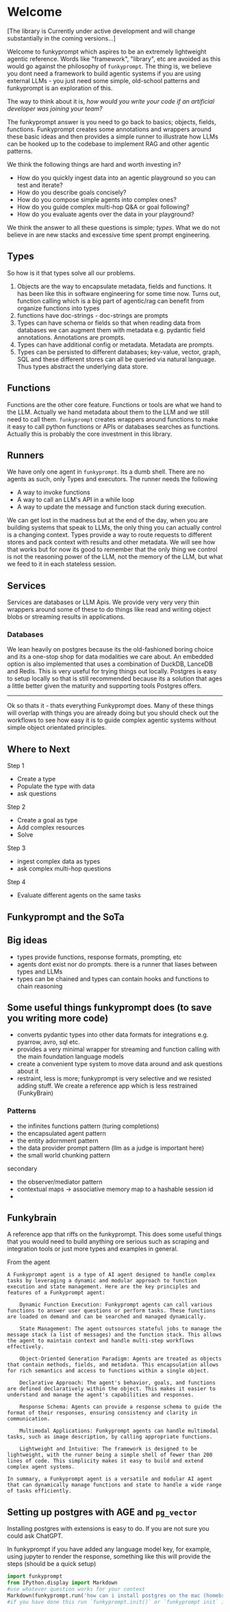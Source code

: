 # Welcome

[The library is Currently under active development and will change substantially in the coming versions...]

Welcome to funkyprompt which aspires to be an extremely lightweight agentic reference. Words like "framework", "library", etc are avoided as this would go against the philosophy of `funkyprompt`. The thing is, we believe you dont need a framework to build agentic systems if you are using external LLMs - you just need some simple, old-school patterns and funkyprompt is an exploration of this. 

The way to think about it is, _how would you write your code if an artificial developer was joining your team?_ 

The funkyprompt answer is you need to go back to basics; objects, fields, functions. 
Funkyprompt creates some annotations and wrappers around these basic ideas and then provides a simple runner to illustrate how LLMs can be hooked up to the codebase to implement RAG and other agentic patterns. 

We think the following things are hard and worth investing in?
- How do you quickly ingest data into an agentic playground so you can test and iterate?
- How do you describe goals concisely?
- How do you compose simple agents into complex ones?
- How do you guide complex multi-hop Q&A or goal following?
- How do you evaluate agents over the data in your playground?

We think the answer to all these questions is simple; _types_. What we do not believe in are new stacks and excessive time spent prompt engineering.

## Types

So how is it that types solve all our problems. 

1. Objects are the way to encapsulate metadata, fields and functions. It has been like this in software engineering for some time now. Turns out, function calling which is a big part of agentic/rag can benefit from organize functions into types
2. functions have doc-strings - doc-strings are prompts
3. Types can have schema or fields so that when reading data from databases we can augment them with metadata e.g. pydantic field annotations. Annotations are prompts.
4. Types can have additional config or metadata. Metadata are prompts.
5. Types can be persisted to different databases; key-value, vector, graph, SQL and these different stores can all be queried via natural language. Thus types abstract the underlying data store.

## Functions
    
Functions are the other core feature. Functions or tools are what we hand to the LLM. Actually we hand metadata about them to the LLM and we still need to call them. `funkyprompt` creates wrappers around functions to make it easy to call python functions or APIs or databases searches as functions. Actually this is probably the core investment in this library.  

## Runners

We have only one agent in `funkyprompt`. Its a dumb shell. There are no agents as such, only Types and executors. The runner needs the following
- A way to invoke functions
- A way to call an LLM's API in a while loop
- A way to update the message and function stack during execution. 

We can get lost in the madness but at the end of the day, when you are building systems that speak to LLMs, the only thing you can actually control is a changing context. Types provide a way to route requests to different stores and pack context with results and other metadata. We will see how that works but for now its good to remember that the only thing we control is not the reasoning power of the LLM, not the memory of the LLM, but what we feed to it in each stateless session.


## Services

Services are databases or LLM Apis. We provide very very very thin wrappers around some of these to do things like read and writing object blobs or streaming results in applications.

### Databases

We lean heavily on postgres because its the old-fashioned boring choice and its a one-stop shop for data modalities we care about.
An embedded option is also implemented that uses a combination of DuckDB, LanceDB and Redis. This is very useful for trying things out locally. Postgres is easy to setup locally so that is still recommended because its a solution that ages a little better given the maturity and supporting tools Postgres offers.

----------

Ok so thats it - thats everything Funkyprompt does. Many of these things will overlap with things you are already doing but you should check out the workflows to see how easy it is to guide complex agentic systems without simple object orientated principles. 


## Where to Next

Step 1 
- Create a type 
- Populate the type with data
- ask questions

Step 2
- Create a goal as type
- Add complex resources
- Solve

Step 3
- ingest complex data as types
- ask complex multi-hop questions

Step 4
- Evaluate different agents on the same tasks


## Funkyprompt and the SoTa 

## Big ideas
- types provide functions, response formats, prompting, etc
- agents dont exist nor do prompts. there is a runner that liases between types and LLMs
- types can be chained and types can contain hooks and functions to chain reasoning

## Some useful things funkyprompt does (to save you writing more code)

- converts pydantic types into other data formats for integrations e.g. pyarrow, avro, sql etc. 
- provides a very minimal wrapper for streaming and function calling with the main foundation language models
- create a convenient type system to move data around and ask questions about it
- restraint, less is more; funkyprompt is very selective and we resisted adding stuff. We create a reference app which is less restrained (FunkyBrain)

### Patterns

- the infinites functions pattern (turing completions)
- the encapsulated agent pattern
- the entity adornment pattern
- the data provider prompt pattern (llm as a judge is important here)
- the small world chunking pattern

secondary
- the observer/mediator pattern
- contextual maps -> associative memory map to a hashable session id 
- 

## Funkybrain
A reference app that riffs on the funkyprompt. This does some useful things that you would need to build anything ore serious such as scraping and integration tools or just more types and examples in general.


From the agent

``` 
A Funkyprompt agent is a type of AI agent designed to handle complex tasks by leveraging a dynamic and modular approach to function execution and state management. Here are the key principles and features of a Funkyprompt agent:

    Dynamic Function Execution: Funkyprompt agents can call various functions to answer user questions or perform tasks. These functions are loaded on demand and can be searched and managed dynamically.

    State Management: The agent outsources stateful jobs to manage the message stack (a list of messages) and the function stack. This allows the agent to maintain context and handle multi-step workflows effectively.

    Object-Oriented Generation Paradigm: Agents are treated as objects that contain methods, fields, and metadata. This encapsulation allows for rich semantics and access to functions within a single object.

    Declarative Approach: The agent's behavior, goals, and functions are defined declaratively within the object. This makes it easier to understand and manage the agent's capabilities and responses.

    Response Schema: Agents can provide a response schema to guide the format of their responses, ensuring consistency and clarity in communication.

    Multimodal Applications: Funkyprompt agents can handle multimodal tasks, such as image description, by calling appropriate functions.

    Lightweight and Intuitive: The framework is designed to be lightweight, with the runner being a simple shell of fewer than 200 lines of code. This simplicity makes it easy to build and extend complex agent systems.

In summary, a Funkyprompt agent is a versatile and modular AI agent that can dynamically manage functions and state to handle a wide range of tasks efficiently.

```


## Setting up postgres with AGE and `pg_vector`
Installing postgres with extensions is easy to do. If you are not sure you could ask ChatGPT.

In funkyprompt if you have added any language model key, for example, using jupyter to render the response, something like this will provide the steps (should be a quick setup)

```python
import funkyprompt
from IPython.display import Markdown
#use whatever question works for your context
Markdown(funkyprompt.run('how can i install postgres on the mac (homebrew) along with AGE graph extension and pg_vector extension'))
#if you have done this run `funkyprompt.init()` or `funkyprompt init` in terminal
```


 
